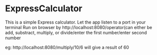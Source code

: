 # ExpressCalculator

This is a simple Express calculator. 
Let the app listen to a port in your terminal
Run on browser by
http://localhost:8080/operator(can either be add, substract, multiply, or divide/enter the first number/enter second number

eg:
http://localhost:8080/multiply/10/6
will give a result of 60
